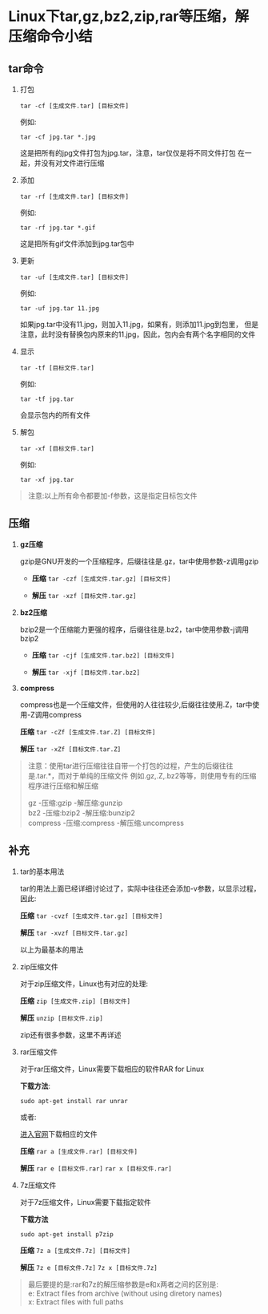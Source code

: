 # Linux下tar,gz,bz2,zip,rar等压缩，解压缩命令小结

## tar命令

1. 打包

    `tar -cf [生成文件.tar] [目标文件]`
    
    例如:
    
    `tar -cf jpg.tar *.jpg`
    
    这是把所有的jpg文件打包为jpg.tar，注意，tar仅仅是将不同文件打包
    在一起，并没有对文件进行压缩
    
2. 添加

    `tar -rf [生成文件.tar] [目标文件]`
    
    例如:
    
    `tar -rf jpg.tar *.gif`
    
    这是把所有gif文件添加到jpg.tar包中
    
3. 更新

    `tar -uf [生成文件.tar] [目标文件]`
    
    例如:
    
    `tar -uf jpg.tar 11.jpg`
    
    如果jpg.tar中没有11.jpg，则加入11.jpg，如果有，则添加11.jpg到包里，
    但是注意，此时没有替换包内原来的11.jpg，因此，包内会有两个名字相同的文件
    
4. 显示

    `tar -tf [目标文件.tar]`
    
    例如:
    
    `tar -tf jpg.tar`
    
    会显示包内的所有文件
    
5. 解包

    `tar -xf [目标文件.tar]`
    
    例如:
    
    `tar -xf jpg.tar`
    
> 注意:以上所有命令都要加-f参数，这是指定目标包文件

## 压缩

1. **gz压缩** 
   
    gzip是GNU开发的一个压缩程序，后缀往往是.gz，tar中使用参数-z调用gzip
    
    + **压缩** `tar -czf [生成文件.tar.gz] [目标文件]`
        
    + **解压** `tar -xzf [目标文件.tar.gz]`
        
2. **bz2压缩** 
   
    bzip2是一个压缩能力更强的程序，后缀往往是.bz2，tar中使用参数-j调用bzip2
   
    + **压缩** `tar -cjf [生成文件.tar.bz2] [目标文件]`
        
    + **解压** `tar -xjf [目标文件.tar.bz2]`
        
3. **compress** 
   
   compress也是一个压缩文件，但使用的人往往较少,后缀往往使用.Z，tar中使用-Z调用compress
   
   **压缩** `tar -cZf [生成文件.tar.Z] [目标文件]`
   
   **解压** `tar -xZf [目标文件.tar.Z]`
   
> 注意：使用tar进行压缩往往自带一个打包的过程，产生的后缀往往是.tar.*，而对于单纯的压缩文件
> 例如.gz,.Z,.bz2等等，则使用专有的压缩程序进行压缩和解压缩
>
> gz        -压缩:gzip      -解压缩:gunzip   
> bz2       -压缩:bzip2     -解压缩:bunzip2   
> compress  -压缩:compress  -解压缩:uncompress   

## 补充

1. tar的基本用法

    tar的用法上面已经详细讨论过了，实际中往往还会添加-v参数，以显示过程，因此:
    
    **压缩** `tar -cvzf [生成文件.tar.gz] [目标文件]`
    
    **解压** `tar -xvzf [目标文件.tar.gz]`
    
    以上为最基本的用法
    
2. zip压缩文件

    对于zip压缩文件，Linux也有对应的处理:
    
    **压缩** `zip [生成文件.zip] [目标文件]`
    
    **解压** `unzip [目标文件.zip]`
    
    zip还有很多参数，这里不再详述
    
3. rar压缩文件

    对于rar压缩文件，Linux需要下载相应的软件RAR for Linux
    
    **下载方法**:
    
    `sudo apt-get install rar unrar`
        
    或者:
        
    [进入官网](http://www.rarsoft.com/download.htm "http://www.rarsoft.com/download.htm")下载相应的文件
    
    **压缩** `rar a [生成文件.rar] [目标文件]`
    
    **解压** `rar e [目标文件.rar]`  `rar x [目标文件.rar]`
    
4. 7z压缩文件

    对于7z压缩文件，Linux需要下载指定软件
    
    **下载方法** 
    
    `sudo apt-get install p7zip`
    
    **压缩** `7z a [生成文件.7z] [目标文件]`
    
    **解压** `7z e [目标文件.7z]` `7z x [目标文件.7z]`
    
> 最后要提的是:rar和7z的解压缩参数是e和x两者之间的区别是:   
> e: Extract files from archive (without using diretory names)   
> x: Extract files with full paths   



